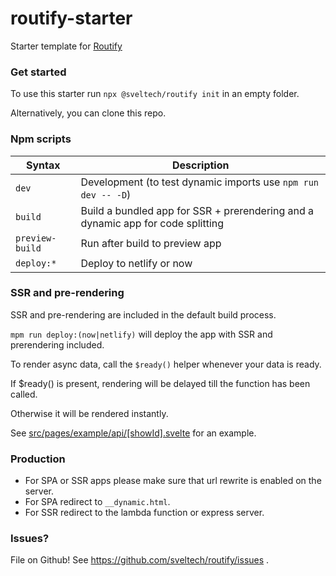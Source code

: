 # routify-starter

Starter template for [Routify](https://github.com/sveltech/routify)

### Get started

To use this starter run `npx @sveltech/routify init` in an empty folder.

Alternatively, you can clone this repo.

### Npm scripts

| Syntax          | Description                                                                        |
|-----------------|------------------------------------------------------------------------------------|
| `dev`            | Development (to test dynamic imports use ``npm run dev -- -D``)                                                    |
| `build`          | Build a bundled app for SSR + prerendering and a dynamic app for code splitting   |
| `preview-build`  | Run after build to preview app                                                    |
| `deploy:*`       | Deploy to netlify or now                                                          |

### SSR and pre-rendering

SSR and pre-rendering are included in the default build process.

`mpm run deploy:(now|netlify)` will deploy the app with SSR and prerendering included.

To render async data, call the `$ready()` helper whenever your data is ready.

If $ready() is present, rendering will be delayed till the function has been called.

Otherwise it will be rendered instantly.

See [src/pages/example/api/[showId].svelte](https://github.com/sveltech/routify-starter/blob/master/src/pages/example/api/%5BshowId%5D.svelte) for an example.

### Production

* For SPA or SSR apps please make sure that url rewrite is enabled on the server.
* For SPA redirect to `__dynamic.html`.
* For SSR redirect to the lambda function or express server.

### Issues?

File on Github! See https://github.com/sveltech/routify/issues .
